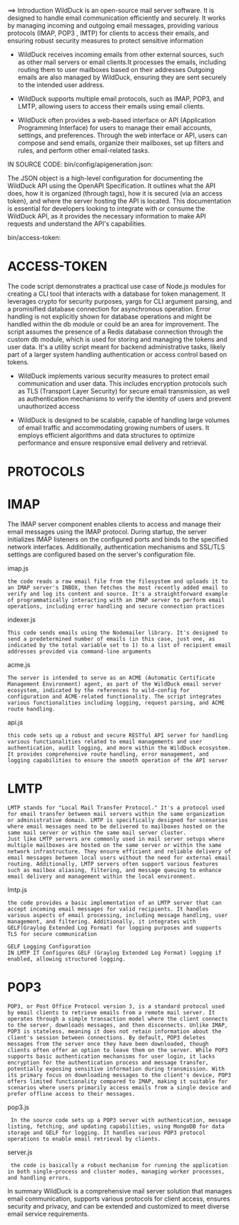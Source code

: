==> Introduction
WildDuck is an open-source mail server software. It is designed to handle email communication efficiently and securely. It works by managing incoming and outgoing email messages, providing various protocols (IMAP, POP3 , IMTP) for clients to access their emails, and ensuring robust security measures to protect sensitive information


* WildDuck receives incoming emails from other external sources, such as other mail servers or email clients.It processes the emails, including routing them to user mailboxes based on their addresses Outgoing emails are also managed by WildDuck, ensuring they are sent securely to the intended user address.

* WildDuck supports multiple email protocols, such as IMAP, POP3, and LMTP, allowing users to access their emails using  email clients.

* WildDuck often provides a web-based interface or API (Application Programming Interface) for users to manage their email accounts, settings, and preferences. Through the web interface or API, users can compose and send emails, organize their mailboxes, set up filters and rules, and perform other email-related tasks. 

IN SOURCE CODE: bin/config/apigeneration.json:

 The JSON object is a high-level configuration for documenting the WildDuck API using the OpenAPI Specification. It outlines what the API does, how it is organized (through tags), how it is secured (via an access token), and where the server hosting the API is located. This documentation is essential for developers looking to integrate with or consume the WildDuck API, as it provides the necessary information to make API requests and understand the API's capabilities.


bin/access-token:
# ACCESS-TOKEN

The code script demonstrates a practical use case of Node.js modules for creating a CLI tool that interacts with a database for token management.
It leverages crypto for security purposes, yargs for CLI argument parsing, and a promisified database connection for asynchronous operation.
Error handling is not explicitly shown for database operations and might be handled within the db module or could be an area for improvement.
The script assumes the presence of a Redis database connection through the custom db module, which is used for storing and managing the tokens and user data.
It's a utility script meant for backend administrative tasks, likely part of a larger system handling authentication or access control based on tokens.



* WildDuck implements various security measures to protect email communication and user data.
This includes encryption protocols such as TLS (Transport Layer Security) for secure email transmission, as well as authentication mechanisms to verify the identity of users and prevent unauthorized access


* WildDuck is designed to be scalable, capable of handling large volumes of email traffic and accommodating growing numbers of users.
It employs efficient algorithms and data structures to optimize performance and ensure responsive email delivery and retrieval.


# PROTOCOLS

# IMAP 
  The IMAP server component enables clients to access and manage their email messages using the IMAP protocol. During startup, the server initializes IMAP listeners on the configured ports and binds to the specified network interfaces. Additionally, authentication mechanisms and SSL/TLS settings are configured based on the server's configuration file.


imap.js

    the code reads a raw email file from the filesystem and uploads it to an IMAP server's INBOX, then fetches the most recently added email to verify and log its content and source. It's a straightforward example of programmatically interacting with an IMAP server to perform email operations, including error handling and secure connection practices

indexer.js

    This code sends emails using the Nodemailer library. It's designed to send a predetermined number of emails (in this case, just one, as indicated by the total variable set to 1) to a list of recipient email addresses provided via command-line arguments


acme.js

    The server is intended to serve as an ACME (Automatic Certificate Management Environment) agent, as part of the WildDuck email server ecosystem, indicated by the references to wild-config for configuration and ACME-related functionality. The script integrates various functionalities including logging, request parsing, and ACME route handling.

api.js


    this code sets up a robust and secure RESTful API server for handling various functionalities related to email managements and user authentication, audit logging, and more within the WildDuck ecosystem. It provides comprehensive route handling, error management, and logging capabilities to ensure the smooth operation of the API server


# LMTP


    LMTP stands for "Local Mail Transfer Protocol." It's a protocol used for email transfer between mail servers within the same organization or administrative domain. LMTP is specifically designed for scenarios where email messages need to be delivered to mailboxes hosted on the same mail server or within the same mail server cluster.
    Just like LMTP servers are commonly used in mail server setups where multiple mailboxes are hosted on the same server or within the same network infrastructure. They ensure efficient and reliable delivery of email messages between local users without the need for external email routing. Additionally, LMTP servers often support various features such as mailbox aliasing, filtering, and message queuing to enhance email delivery and management within the local environment.


lmtp.js

    
    the code provides a basic implementation of an LMTP server that can accept incoming email messages for valid recipients. It handles various aspects of email processing, including message handling, user management, and filtering. Additionally, it integrates with GELF(Graylog Extended Log Format) for logging purposes and supports TLS for secure communication

    GELF Logging Configuration
    IN LMTP IT Configures GELF (Graylog Extended Log Format) logging if enabled, allowing structured logging. 



# POP3

    POP3, or Post Office Protocol version 3, is a standard protocol used by email clients to retrieve emails from a remote mail server. It operates through a simple transaction model where the client connects to the server, downloads messages, and then disconnects. Unlike IMAP, POP3 is stateless, meaning it does not retain information about the client's session between connections. By default, POP3 deletes messages from the server once they have been downloaded, though clients often offer an option to leave them on the server. While POP3 supports basic authentication mechanisms for user login, it lacks encryption for the authentication process and message transfer, potentially exposing sensitive information during transmission. With its primary focus on downloading messages to the client's device, POP3 offers limited functionality compared to IMAP, making it suitable for scenarios where users primarily access emails from a single device and prefer offline access to their messages.



pop3.js

     In the source code sets up a POP3 server with authentication, message listing, fetching, and updating capabilities, using MongoDB for data storage and GELF for logging. It handles various POP3 protocol operations to enable email retrieval by clients.

    


server.js

     the code is basically a robust mechanism for running the application in both single-process and cluster modes, managing worker processes, and handling errors.















In summary WildDuck is a comprehensive mail server solution that manages email communication, supports various protocols for client access, ensures security and privacy, and can be extended and customized to meet diverse email service requirements.







